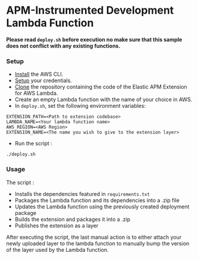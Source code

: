 # APM-Instrumented Development Lambda Function

**Please read `deploy.sh` before execution no make sure that this sample does not conflict with any existing functions.**

### Setup

- [Install](https://docs.aws.amazon.com/cli/latest/userguide/getting-started-install.html) the AWS CLI.
- [Setup](https://docs.aws.amazon.com/cli/latest/userguide/cli-configure-quickstart.html) your credentials.
- [Clone](https://github.com/elastic/apm-aws-lambda) the repository containing the code of the Elastic APM Extension for AWS Lambda.
- Create an empty Lambda function with the name of your choice in AWS.
- In `deploy.sh`, set the following environment variables:
```
EXTENSION_PATH=<Path to extension codebase>
LAMBDA_NAME=<Your lambda function name>
AWS_REGION=<AWS Region>
EXTENSION_NAME=<The name you wish to give to the extension layer>
```
- Run the script :
```
./deploy.sh
```

### Usage

The script :
- Installs the dependencies featured in `requirements.txt`
- Packages the Lambda function and its dependencies into a .zip file
- Updates the Lambda function using the previously created deployment package
- Builds the extension and packages it into a .zip
- Publishes the extension as a layer

After executing the script, the last manual action is to either attach your newly uploaded layer to the lambda function to manually bump the version of the layer used by the Lambda function.
